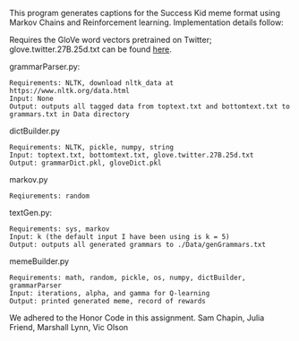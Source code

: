 This program generates captions for the Success Kid meme format using Markov Chains and Reinforcement learning. Implementation details follow:

Requires the GloVe word vectors pretrained on Twitter; glove.twitter.27B.25d.txt can be found [here](https://github.com/stanfordnlp/GloVe).

grammarParser.py:

    Requirements: NLTK, download nltk_data at https://www.nltk.org/data.html
    Input: None
    Output: outputs all tagged data from toptext.txt and bottomtext.txt to grammars.txt in Data directory

dictBuilder.py

    Requirements: NLTK, pickle, numpy, string
    Input: toptext.txt, bottomtext.txt, glove.twitter.27B.25d.txt
    Output: grammarDict.pkl, gloveDict.pkl

markov.py

    Reqiurements: random

textGen.py:

    Requirements: sys, markov
    Input: k (the default input I have been using is k = 5)
    Output: outputs all generated grammars to ./Data/genGrammars.txt

memeBuilder.py

    Requirements: math, random, pickle, os, numpy, dictBuilder, grammarParser
    Input: iterations, alpha, and gamma for Q-learning
    Output: printed generated meme, record of rewards

We adhered to the Honor Code in this assignment.
Sam Chapin, Julia Friend, Marshall Lynn, Vic Olson
